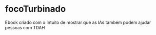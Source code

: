 # focoTurbinado
Ebook criado com o Intuito de mostrar que as IAs também podem ajudar pessoas com TDAH
